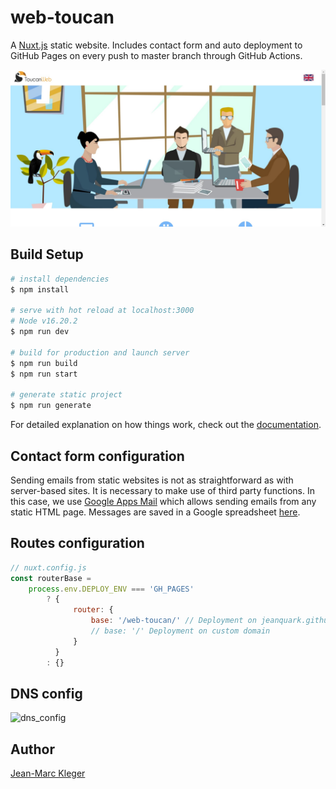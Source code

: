 # web-toucan

A <a href="https://nuxtjs.org/" target="_blank">Nuxt.js</a> static website. Includes contact form and auto deployment to GitHub Pages on every push to master branch through GitHub Actions.

![homepage section 1](public/images/homepage_section1.jpg)
<!-- ![homepage](public/images/homepage.jpg) -->
<!-- ![homepage](public/images/homepage.jpg) -->
<!-- ![homepage](public/images/homepage.jpg) -->

## Build Setup

```bash
# install dependencies
$ npm install

# serve with hot reload at localhost:3000
# Node v16.20.2
$ npm run dev

# build for production and launch server
$ npm run build
$ npm run start

# generate static project
$ npm run generate
```

For detailed explanation on how things work, check out the [documentation](https://nuxtjs.org).

## Contact form configuration

Sending emails from static websites is not as straightforward as with server-based sites. It is necessary to make use of third party functions. In this case, we use <a href="https://github.com/dwyl/learn-to-send-email-via-google-script-html-no-server" target="_blank">Google Apps Mail</a> which allows sending emails from any static HTML page. Messages are saved in a Google spreadsheet <a href="https://docs.google.com/spreadsheets/d/1LyC2WLXFU7_dV3WaLXtHP99vUANa6UL0qQFL0aD0fYs/edit#gid=0">here</a>.

## Routes configuration

```js
// nuxt.config.js
const routerBase =
    process.env.DEPLOY_ENV === 'GH_PAGES'
        ? {
              router: {
                  base: '/web-toucan/' // Deployment on jeanquark.github.io/web-toucan-github-hosting
                  // base: '/' Deployment on custom domain
              }
          }
        : {}
```
## DNS config

![dns_config](static/images/dns_config.jpg)


## Author

<a href="https://jmkleger.com" target="_blank">Jean-Marc Kleger</a>
